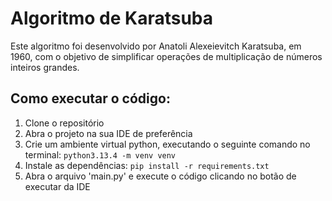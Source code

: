 # Algoritmo de Karatsuba
Este algoritmo foi desenvolvido por Anatoli Alexeievitch Karatsuba, em 1960, com o objetivo de simplificar operações de multiplicação de números inteiros grandes.

## Como executar o código:
1. Clone o repositório
2. Abra o projeto na sua IDE de preferência
3. Crie um ambiente virtual python, executando o seguinte comando no terminal:
`python3.13.4 -m venv venv`
4. Instale as dependências:
`pip install -r requirements.txt`
5. Abra o arquivo 'main.py' e execute o código clicando no botão de executar da IDE
